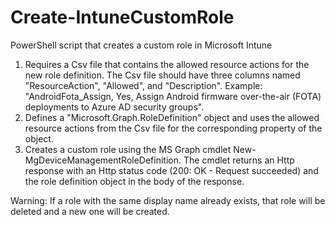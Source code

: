 # Create-IntuneCustomRole
PowerShell script that creates a custom role in Microsoft Intune
1. Requires a Csv file that contains the allowed resource actions for the new role definition. The Csv file should have three columns named "ResourceAction", "Allowed", and "Description". Example: "AndroidFota_Assign, Yes, Assign Android firmware over-the-air (FOTA) deployments to Azure AD security groups".
2. Defines a "Microsoft.Graph.RoleDefinition" object and uses the allowed resource actions from the Csv file for the corresponding property of the object.
3. Creates a custom role using the MS Graph cmdlet New-MgDeviceManagementRoleDefinition. The cmdlet returns an Http response with an Http status code (200: OK - Request succeeded) and the role definition object in the body of the response.

Warning: If a role with the same display name already exists, that role will be deleted and a new one will be created.
